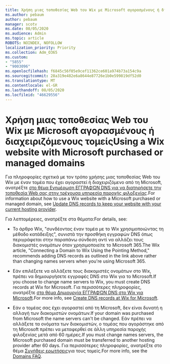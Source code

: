 ```yaml
---
title: Χρήση μιας τοποθεσίας Web του Wix με Microsoft αγορασμένους ή διαχειριζόμενους τομείς
ms.author: pebaum
author: pebaum
manager: scotv
ms.date: 08/05/2020
ms.audience: Admin
ms.topic: article
ROBOTS: NOINDEX, NOFOLLOW
localization_priority: Priority
ms.collection: Adm_O365
ms.custom:
- "5855"
- "9003096"
ms.openlocfilehash: f6845c56f05e9cef11362ce601a974b73a154c9a
ms.sourcegitcommit: 28a319e482e6a8644e87726e1b0e599819df52d0
ms.translationtype: MT
ms.contentlocale: el-GR
ms.lasthandoff: 08/05/2020
ms.locfileid: "46629556"
---
```

# <a name="using-a-wix-website-with-microsoft-purchased-or-managed-domains"></a><span data-ttu-id="660f0-102">Χρήση μιας τοποθεσίας Web του Wix με Microsoft αγορασμένους ή διαχειριζόμενους τομείς</span><span class="sxs-lookup"><span data-stu-id="660f0-102">Using a Wix website with Microsoft purchased or managed domains</span></span>

<span data-ttu-id="660f0-103">Για πληροφορίες σχετικά με τον τρόπο χρήσης μιας τοποθεσίας Web του Wix με έναν τομέα που έχει αγοραστεί ή διαχειριζόμενο από τη Microsoft, ανατρέξτε [στο θέμα Ενημέρωση ΕΓΓΡΑΦΏΝ DNS για να διατηρήσετε την τοποθεσία Web σας στην τρέχουσα υπηρεσία παροχής φιλοξενίας](https://docs.microsoft.com/microsoft-365/admin/dns/update-dns-records-to-retain-current-hosting-provider).</span><span class="sxs-lookup"><span data-stu-id="660f0-103">For information about how to use a Wix website with a Microsoft purchased or managed domain, see [Update DNS records to keep your website with your current hosting provider](https://docs.microsoft.com/microsoft-365/admin/dns/update-dns-records-to-retain-current-hosting-provider).</span></span>

<span data-ttu-id="660f0-104">Για λεπτομέρειες, ανατρέξτε στα θέματα:</span><span class="sxs-lookup"><span data-stu-id="660f0-104">For details, see:</span></span> 

- <span data-ttu-id="660f0-105">Το άρθρο Wix, "συνδέοντας έναν τομέα με το Wix χρησιμοποιώντας τη μέθοδο κατάδειξης", συνιστά την προσθήκη εγγραφών DNS όπως περιγράφεται στην παραπάνω σύνδεση αντί να αλλάζει τους διακομιστές ονομάτων όταν χρησιμοποιείτε το Microsoft 365.</span><span class="sxs-lookup"><span data-stu-id="660f0-105">The Wix article, "Connecting a Domain to Wix Using the Pointing Method," recommends adding DNS records as outlined in the link above rather than changing names servers when you're using Microsoft 365.</span></span>

- <span data-ttu-id="660f0-106">Εάν επιλέξετε να αλλάξετε τους διακομιστές ονομάτων στο Wix, πρέπει να δημιουργήσετε εγγραφές DNS στο Wix για το Microsoft.</span><span class="sxs-lookup"><span data-stu-id="660f0-106">If you choose to change name servers to Wix, you must create DNS records at Wix for Microsoft.</span></span> <span data-ttu-id="660f0-107">Για περισσότερες πληροφορίες, ανατρέξτε [στο θέμα Δημιουργία ΕΓΓΡΑΦΏΝ DNS στο Wix για Microsoft](https://docs.microsoft.com/microsoft-365/admin/dns/create-dns-records-at-wix).</span><span class="sxs-lookup"><span data-stu-id="660f0-107">For more info, see [Create DNS records at Wix for Microsoft](https://docs.microsoft.com/microsoft-365/admin/dns/create-dns-records-at-wix).</span></span>

- <span data-ttu-id="660f0-108">Εάν ο τομέας σας έχει αγοραστεί από τη Microsoft, δεν είναι δυνατή η αλλαγή των διακομιστών ονομάτων.</span><span class="sxs-lookup"><span data-stu-id="660f0-108">If your domain was purchased from Microsoft the name servers can't be changed.</span></span> <span data-ttu-id="660f0-109">Εάν πρέπει να αλλάξετε τα ονόματα των διακομιστών, ο τομέας που αγοράστηκε από τη Microsoft πρέπει να μεταφερθεί σε άλλη υπηρεσία παροχής φιλοξενίας μετά από 60 ημέρες.</span><span class="sxs-lookup"><span data-stu-id="660f0-109">If you must change names servers, the Microsoft purchased domain must be transferred to another hosting provider after 60 days.</span></span> <span data-ttu-id="660f0-110">Για περισσότερες πληροφορίες, ανατρέξτε στο θέμα [Συνήθεις ερωτήσεις](https://docs.microsoft.com/microsoft-365/admin/setup/domains-faq#can-i-transfer-a-domain-i-purchased-from-microsoft-to-another-provider)για τους τομείς.</span><span class="sxs-lookup"><span data-stu-id="660f0-110">For more info, see the [Domains FAQ](https://docs.microsoft.com/microsoft-365/admin/setup/domains-faq#can-i-transfer-a-domain-i-purchased-from-microsoft-to-another-provider).</span></span>